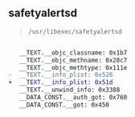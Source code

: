 ## safetyalertsd

> `/usr/libexec/safetyalertsd`

```diff

   __TEXT.__objc_classname: 0x1b7
   __TEXT.__objc_methname: 0x28c7
   __TEXT.__objc_methtype: 0x111e
-  __TEXT.__info_plist: 0x526
+  __TEXT.__info_plist: 0x51d
   __TEXT.__unwind_info: 0x3388
   __DATA_CONST.__auth_got: 0x760
   __DATA_CONST.__got: 0x450

```
